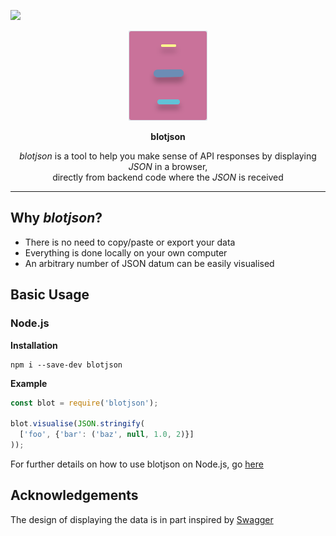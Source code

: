 <a href="https://opensource.org/licenses/MIT"><img src="https://img.shields.io/badge/License-MIT-dae1e7.svg"></a>
<p align=center><img src=./logo_light.svg></p>

<p align=center><b>blotjson</b></p>

<p align=center><i>blotjson</i> is a tool to help you make sense of API responses by displaying <i>JSON</i> in a browser, <br />directly from backend code where the <i>JSON</i> is received</p>

---

## Why *blotjson*?
* There is no need to copy/paste or export your data
* Everything is done locally on your own computer
* An arbitrary number of JSON datum can be easily visualised
## Basic Usage

### Node.js
**Installation**
```
npm i --save-dev blotjson
```
**Example**
```js
const blot = require('blotjson');

blot.visualise(JSON.stringify(
  ['foo', {'bar': ('baz', null, 1.0, 2)}]
));
```

For further details on how to use blotjson on Node.js, go [here](./src/lang/nodejs/README.md)

## Acknowledgements

The design of displaying the data is in part inspired by [Swagger](https://swagger.io)
